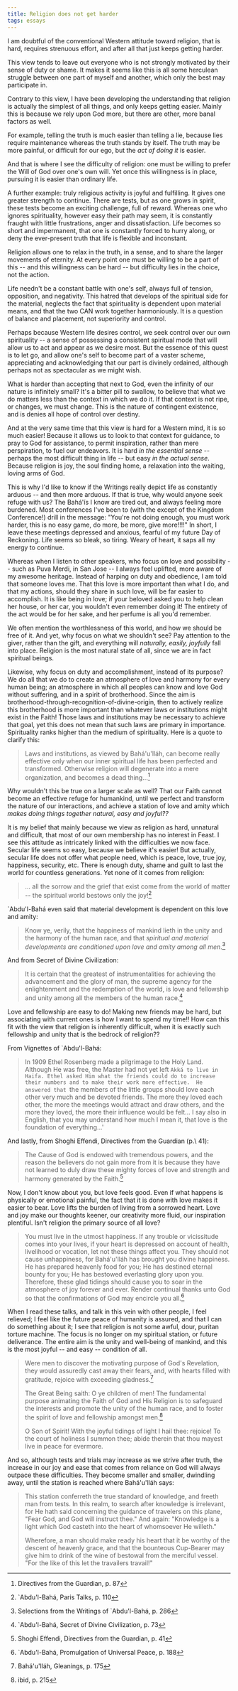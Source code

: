 ```yaml
---
title: Religion does not get harder
tags: essays
---
```


I am doubtful of the conventional Western attitude toward religion, that
is hard, requires strenuous effort, and after all that just keeps
getting harder.

This view tends to leave out everyone who is not strongly motivated by
their sense of duty or shame.  It makes it seems like this is all some
herculean struggle between one part of myself and another, which only
the best may participate in.

Contrary to this view, I have been developing the understanding that
religion is actually the simplest of all things, and only keeps getting
easier.  Mainly this is because we rely upon God more, but there are
other, more banal factors as well.

For example, telling the truth is much easier than telling a lie,
because lies require maintenance whereas the truth stands by itself.
The truth may be more painful, or difficult for our ego, but the *act of
doing it* is easier.

And that is where I see the difficulty of religion: one must be willing
to prefer the Will of God over one's own will.  Yet once this
willingness is in place, pursuing it is easier than ordinary life.

A further example: truly religious activity is joyful and fulfilling.
It gives one greater strength to continue.  There are tests, but as one
grows in spirit, these tests become an exciting challenge, full of
reward.  Whereas one who ignores spirituality, however easy their path
may seem, it is constantly fraught with little frustrations, anger and
dissatisfaction.  Life becomes so short and impermanent, that one is
constantly forced to hurry along, or deny the ever-present truth that
life is flexible and inconstant.

Religion allows one to relax in the truth, in a sense, and to share the
larger movements of eternity.  At every point one must be willing to be
a part of this -- and this willingness can be hard -- but difficulty
lies in the choice, not the action.

Life needn't be a constant battle with one's self, always full of
tension, opposition, and negativity.  This hatred that develops of the
spiritual side for the material, neglects the fact that spirituality is
dependent upon material means, and that the two CAN work together
harmoniously.  It is a question of balance and placement, not
superiority and control.

Perhaps because Western life desires control, we seek control over our
own spirituality -- a sense of possessing a consistent spiritual mode
that will allow us to act and appear as we desire most.  But the essence
of this quest is to let go, and allow one's self to become part of a
vaster scheme, appreciating and acknowledging that our part is divinely
ordained, although perhaps not as spectacular as we might wish.

What is harder than accepting that next to God, even the infinity of our
nature is infinitely small?  It's a bitter pill to swallow, to believe
that what we do matters less than the context in which we do it.  If
that context is not ripe, or changes, we must change.  This is the
nature of contingent existence, and is denies all hope of control over
destiny.

And at the very same time that this view is hard for a Western mind, it
is so much easier!  Because it allows us to look to that context for
guidance, to pray to God for assistance, to permit inspiration, rather
than mere perspiration, to fuel our endeavors.  It is hard *in the
essential sense* -- perhaps the most difficult thing in life -- but easy
*in the actual sense*.  Because religion is joy, the soul finding home, a
relaxation into the waiting, loving arms of God.

This is why I'd like to know if the Writings really depict life as
constantly arduous -- and then more arduous.  If that is true, why would
anyone seek refuge with us?  The Bahá'ís I know are tired out, and
always feeling more burdened.  Most conferences I've been to (with the
except of the Kingdom Conference!) drill in the message: "You're not
doing enough, you must work harder, this is no easy game, do more, be
more, give more!!!!"  In short, I leave these meetings depressed and
anxious, fearful of my future Day of Reckoning.  Life seems so bleak, so
tiring.  Weary of heart, it saps all my energy to continue.

Whereas when I listen to other speakers, who focus on love and
possibility -- such as Puva Merdi, in San Jose -- I always feel
uplifted, more aware of my awesome heritage.  Instead of harping on duty
and obedience, I am told that someone loves me.  That this love is more
important than what I do, and that my actions, should they share in such
love, will be far easier to accomplish.  It is like being in love; if
your beloved asked you to help clean her house, or her car, you wouldn't
even remember doing it!  The entirety of the act would be for her sake,
and her perfume is all you'd remember.

We often mention the worthlessness of this world, and how we should be
free of it.  And yet, why focus on what we shouldn't see?  Pay attention
to the giver, rather than the gift, and everything will *naturally,
easily, joyfully* fall into place.  Religion is the most natural state of
all, since we are in fact spiritual beings.

Likewise, why focus on duty and accomplishment, instead of its purpose?
We do all that we do to create an atmosphere of love and harmony for
every human being; an atmosphere in which all peoples can know and love
God without suffering, and in a spirit of brotherhood.  Since the aim is
brotherhood-through-recognition-of-divine-origin, then to actively
realize this brotherhood is more important than whatever laws or
institutions might exist in the Faith!  Those laws and institutions may
be necessary to achieve that goal, yet this does not mean that such laws
are primary in importance.  Spirituality ranks higher than the medium of
spirituality.  Here is a quote to clarify this:

> Laws and institutions, as viewed by Bahá'u'lláh, can become really
> effective only when our inner spiritual life has been perfected and
> transformed.  Otherwise religion will degenerate into a mere
> organization, and becomes a dead thing...[^1]

Why wouldn't this be true on a larger scale as well?  That our Faith
cannot become an effective refuge for humankind, until we perfect and
transform the nature of our interactions, and achieve a station of love
and amity which *makes doing things together natural, easy and joyful??*

It is my belief that mainly because we view as religion as hard,
unnatural and difficult, that most of our own membership has no interest
in Feast.  I see this attitude as intricately linked with the
difficulties we now face.  Secular life seems so easy, because we
believe it's easier!  But actually, secular life does not offer what
people need, which is peace, love, true joy, happiness, security, etc.
There is enough duty, shame and guilt to last the world for countless
generations.  Yet none of it comes from religion:

> ... all the sorrow and the grief that exist come from the world of
> matter -- the spiritual world bestows only the joy![^2]

`Abdu'l-Bahá even said that material development is dependent on this
love and amity:

> Know ye, verily, that the happiness of mankind lieth in the unity and
> the harmony of the human race, and that *spiritual and material
> developments are conditioned upon love and amity among all men*.[^3]

And from Secret of Divine Civilization:

> It is certain that the greatest of instrumentalities for achieving the
> advancement and the glory of man, the supreme agency for the
> enlightenment and the redemption of the world, is love and fellowship
> and unity among all the members of the human race.[^4]

Love and fellowship are easy to do!  Making new friends may be hard, but
associating with current ones is how I want to spend my time!!  How can
this fit with the view that religion is inherently difficult, when it is
exactly such fellowship and unity that is the bedrock of religion??

From Vignettes of `Abdu'l-Bahá:

> In 1909 Ethel Rosenberg made a pilgrimage to the Holy Land. Although
> He was free, the Master had not yet left `Akká to live in Haifa.
> Ethel asked Him what the friends could do to increase their numbers
> and to make their work more effective.  He answered that `the members
> of the little groups should love each other very much and be devoted
> friends.  The more they loved each other, the more the meetings would
> attract and draw others, and the more they loved, the more their
> influence would be felt... I say also in English, that you may
> understand how much I mean it, that love is the foundation of
> everything...'

And lastly, from Shoghi Effendi, Directives from the Guardian (p.\ 41):

> The Cause of God is endowed with tremendous powers, and the reason the
> believers do not gain more from it is because they have not learned to
> duly draw these mighty forces of love and strength and harmony
> generated by the Faith.[^5]

Now, I don't know about you, but love feels good.  Even if what happens
is physically or emotional painful, the fact that it is done with love
makes it easier to bear.  Love lifts the burden of living from a
sorrowed heart.  Love and joy make our thoughts keener, our creativity
more fluid, our inspiration plentiful.  Isn't religion the primary
source of all love?

> You must live in the utmost happiness.  If any trouble or vicissitude
> comes into your lives, if your heart is depressed on account of
> health, livelihood or vocation, let not these things affect you.  They
> should not cause unhappiness, for Bahá'u'lláh has brought you divine
> happiness.  He has prepared heavenly food for you; He has destined
> eternal bounty for you; He has bestowed everlasting glory upon you.
> Therefore, these glad tidings should cause you to soar in the
> atmosphere of joy forever and ever. Render continual thanks unto God
> so that the confirmations of God may encircle you all.[^6]

When I read these talks, and talk in this vein with other people, I feel
relieved; I feel like the future peace of humanity is assured, and that
I can do something about it; I see that religion is not some awful,
dour, puritan torture machine.  The focus is no longer on my spiritual
station, or future deliverance.  The entire aim is the unity and
well-being of mankind, and this is the most joyful -- and easy --
condition of all.

> Were men to discover the motivating purpose of God's Revelation, they
> would assuredly cast away their fears, and, with hearts filled with
> gratitude, rejoice with exceeding gladness.[^7]
>
> The Great Being saith: O ye children of men! The fundamental purpose
> animating the Faith of God and His Religion is to safeguard the
> interests and promote the unity of the human race, and to foster the
> spirit of love and fellowship amongst men.[^8]
>
> O Son of Spirit!  With the joyful tidings of light I hail thee:
> rejoice!  To the court of holiness I summon thee; abide therein that
> thou mayest live in peace for evermore.

And so, although tests and trials may increase as we strive after truth,
the increase in our joy and ease that comes from reliance on God will
always outpace these difficulties.  They become smaller and smaller,
dwindling away, until the station is reached where Bahá'u'lláh says:

> This station conferreth the true standard of knowledge, and freeth man
> from tests.  In this realm, to search after knowledge is irrelevant,
> for He hath said concerning the guidance of travelers on this plane,
> "Fear God, and God will instruct thee."  And again: "Knowledge is a
> light which God casteth into the heart of whomsoever He willeth."
>
> Wherefore, a man should make ready his heart that it be worthy of the
> descent of heavenly grace, and that the bounteous Cup-Bearer may give
> him to drink of the wine of bestowal from the merciful vessel. "For
> the like of this let the travailers travail!"

[^1]:  Directives from the Guardian, p. 87

[^2]:  `Abdu'l-Bahá, Paris Talks, p. 110

[^3]:   Selections from the Writings of `Abdu'l-Bahá, p. 286

[^4]:  `Abdu'l-Bahá, Secret of Divine Civilization, p. 73

[^5]:  Shoghi Effendi, Directives from the Guardian, p. 41

[^6]:  `Abdu'l-Bahá, Promulgation of Universal Peace, p. 188

[^7]:  Bahá'u'lláh, Gleanings, p. 175

[^8]:  ibid, p. 215


